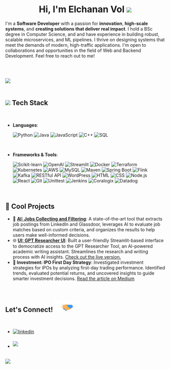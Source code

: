 <h1 align="center"><b>Hi, I'm Elchanan Vol</b> <img src="https://media.giphy.com/media/hvRJCLFzcasrR4ia7z/giphy.gif" width="35"></h1>

I'm a **Software Developer** with a passion for **innovation**, **high-scale systems**, and **creating solutions that deliver real impact**. I hold a BSc degree in Computer Science, and and have experience in building robust, scalable microservices, and ML pipelines. I thrive on designing systems that meet the demands of modern, high-traffic applications.
I'm open to collaborations and opportunities in the field of Web and Backend Development. Feel free to reach out to me!

<br><br>

<img src="https://user-images.githubusercontent.com/73097560/115834477-dbab4500-a447-11eb-908a-139a6edaec5c.gif"><br><br>

## <img src="https://media2.giphy.com/media/QssGEmpkyEOhBCb7e1/giphy.gif?cid=ecf05e47a0n3gi1bfqntqmob8g9aid1oyj2wr3ds3mg700bl&rid=giphy.gif" width ="25"><b> Tech Stack</b>
<br>

<p align="center">

- **Languages**:
    
    ![Python](https://img.shields.io/badge/Python-%2314354C.svg?style=for-the-badge&logo=python&)
    ![Java](https://img.shields.io/badge/Java-%23ED8B00.svg?style=for-the-badge&logo=java&logoColor=white)
    ![JavaScript](https://img.shields.io/badge/JavaScript-%23F7DF1E.svg?style=for-the-badge&logo=javascript&logoColor=white)
    ![C++](https://img.shields.io/badge/C++-%2300599C.svg?style=for-the-badge&logo=cplusplus&logoColor=white)
    ![SQL](https://img.shields.io/badge/SQL-%234169E1.svg?style=for-the-badge&logo=postgresql&logoColor=white)




<br>   
    
- **Frameworks & Tools**:

    ![Scikit-learn](https://img.shields.io/badge/Scikit--learn-%23F7931E.svg?style=for-the-badge&logo=scikit-learn&logoColor=white)
    ![OpenAI](https://img.shields.io/badge/OpenAI-%234351E2.svg?style=for-the-badge&logo=openai&logoColor=white)
    ![Streamlit](https://img.shields.io/badge/Streamlit-%23FF4B4B.svg?style=for-the-badge&logo=streamlit&logoColor=white)
    ![Docker](https://img.shields.io/badge/Docker-%232496ED.svg?style=for-the-badge&logo=docker&logoColor=white)
    ![Terraform](https://img.shields.io/badge/Terraform-%237B42BC.svg?style=for-the-badge&logo=terraform&logoColor=white)
    ![Kubernetes](https://img.shields.io/badge/Kubernetes-%23326CE5.svg?style=for-the-badge&logo=kubernetes&logoColor=white)
    ![AWS](https://img.shields.io/badge/AWS-%23FF9900.svg?style=for-the-badge&logo=amazonaws&logoColor=white)
    ![MySQL](https://img.shields.io/badge/MySQL-%234479A1.svg?style=for-the-badge&logo=mysql&logoColor=white)
    ![Maven](https://img.shields.io/badge/Maven-%23C71A36.svg?style=for-the-badge&logo=apachemaven&logoColor=white)
    ![Spring Boot](https://img.shields.io/badge/Spring%20Boot-%236DB33F.svg?style=for-the-badge&logo=springboot&logoColor=white)
    ![Flink](https://img.shields.io/badge/Flink-%23E6526F.svg?style=for-the-badge&logo=apacheflink&logoColor=white)
    ![Kafka](https://img.shields.io/badge/Kafka-%23231F20.svg?style=for-the-badge&logo=apachekafka&logoColor=white)
    ![RESTful API](https://img.shields.io/badge/RESTful%20API-%23000000.svg?style=for-the-badge)
    ![WordPress](https://img.shields.io/badge/WordPress-%2321759B.svg?style=for-the-badge&logo=wordpress&logoColor=white)
    ![HTML](https://img.shields.io/badge/HTML-%23E34F26.svg?style=for-the-badge&logo=html5&logoColor=white)
    ![CSS](https://img.shields.io/badge/CSS-%231572B6.svg?style=for-the-badge&logo=css3&logoColor=white)
    ![Node.js](https://img.shields.io/badge/Node.js-%23339933.svg?style=for-the-badge&logo=nodedotjs&logoColor=white)
    ![React](https://img.shields.io/badge/React-%2361DAFB.svg?style=for-the-badge&logo=react&logoColor=black)
    ![Git](https://img.shields.io/badge/Git-%23F05033.svg?style=for-the-badge&logo=git&logoColor=white)
    ![Unittest](https://img.shields.io/badge/Unittest-%23FF9900.svg?style=for-the-badge)
    ![Jenkins](https://img.shields.io/badge/Jenkins-%23D24939.svg?style=for-the-badge&logo=jenkins&logoColor=white)
    ![Coralogix](https://img.shields.io/badge/Coralogix-%23213354.svg?style=for-the-badge)
    ![Datadog](https://img.shields.io/badge/Datadog-%23442CD6.svg?style=for-the-badge&logo=datadog&logoColor=white)
<br>

## 🚀 Cool Projects

- 🧠 [**AI: Jobs Collecting and Filtering**](https://github.com/elchananvol/AIJobScraper): A state-of-the-art tool that extracts job postings from LinkedIn and Glassdoor, leverages AI to evaluate job matches based on custom criteria, and organizes the results to help users make well-informed decisions.
- 🌐 [**UI: GPT Researcher UI**](https://github.com/elchananvol/researcher_streamlit): Built a user-friendly Streamlit-based interface to democratize access to the GPT Researcher Tool, an AI-powered academic writing assistant. Streamlines the research and writing process with AI insights. [Check out the live version.](https://gpt-researcher.streamlit.app/)
- **💼 Investment: IPO First Day Strategy**: Investigated investment strategies for IPOs by analyzing first-day trading performance. Identified trends, evaluated potential returns, and uncovered insights to guide smarter investment decisions. [Read the article on Medium](https://medium.com/@elchanan.vol/unlocking-the-potential-of-ipo-investments-is-it-a-safe-bet-for-everyone-d53d21153f07)

<br>

## <b> Let's Connect!</b> <img src="https://github.com/0xAbdulKhalid/0xAbdulKhalid/raw/main/assets/mdImages/handshake.gif" width ="80">
<br>
<div align='left'>

<ul>

<li>
<a href="https://linkedin.com/in/elchanan-vol" target="_blank">
<img src="https://img.shields.io/badge/linkedin:  elchanan-vol-%2300acee.svg?color=405DE6&style=for-the-badge&logo=linkedin&logoColor=white" alt=linkedin style="margin-bottom: 5px;"/>
</a>
</li>

<br>

<li>
<a href="mailto:elchanan.vol@gmail.com" target="_blank">
<img src="https://img.shields.io/badge/gmail:  elchanan.vol-%23EA4335.svg?style=for-the-badge&logo=gmail&logoColor=white" t=mail style="margin-bottom: 5px;" />
</a>
</li>

</ul>
</div>

<br>
<img src="https://user-images.githubusercontent.com/73097560/115834477-dbab4500-a447-11eb-908a-139a6edaec5c.gif">
<br>
<br>
